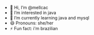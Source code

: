 - 👋 Hi, I’m @mellcac
- 👀 I’m interested in java
- 🌱 I’m currently learning java and mysql
- 😄 Pronouns: she/her
- ⚡ Fun fact: i'm brazilian

<!---
mellcac/mellcac is a ✨ special ✨ repository because its `README.md` (this file) appears on your GitHub profile.
You can click the Preview link to take a look at your changes.
--->
